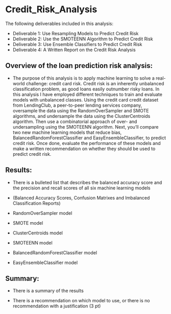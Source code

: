 # Credit_Risk_Analysis

The following deliverables included in this analysis:

 - Deliverable 1: Use Resampling Models to Predict Credit Risk
 - Deliverable 2: Use the SMOTEENN Algorithm to Predict Credit Risk
 - Deliverable 3: Use Ensemble Classifiers to Predict Credit Risk
 - Deliverable 4: A Written Report on the Credit Risk Analysis 

## Overview of the loan prediction risk analysis:

- The purpose of this analysis is to apply machine learning to solve a real-world challenge: credit card risk.  Credit risk is an inherently unbalanced classification problem, as good loans easily outnumber risky loans.  In this analysis I have employed different techniques to train and evaluate models with unbalanced classes. Using the credit card credit dataset from LendingClub, a peer-to-peer lending services company, oversample the data using the RandomOverSampler and SMOTE algorithms, and undersample the data using the ClusterCentroids algorithm. Then use a combinatorial approach of over- and undersampling using the SMOTEENN algorithm. Next, you’ll compare two new machine learning models that reduce bias, BalancedRandomForestClassifier and EasyEnsembleClassifier, to predict credit risk. Once done, evaluate the performance of these models and make a written recommendation on whether they should be used to predict credit risk.

## Results:

- There is a bulleted list that describes the balanced accuracy score and the precision and recall scores of all six machine learning models 

- (Balanced Accuracy Scores, Confusion Matrixes and Imbalanced Classification Reports)

- RandomOverSampler model

- SMOTE model 

- ClusterCentroids model 

- SMOTEENN model

- BalancedRandomForestClassifier model

- EasyEnsembleClassifier model


## Summary:

- There is a summary of the results 

- There is a recommendation on which model to use, or there is no recommendation with a justification (3 pt)

